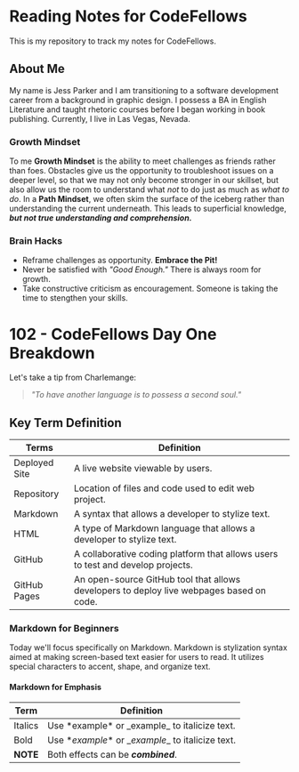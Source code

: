 # Reading Notes for CodeFellows

This is my repository to track my notes for CodeFellows.


## About Me

My name is Jess Parker and I am transitioning to a software development career from a background in graphic design. I possess a BA in English Literature and taught rhetoric courses before I began working in book publishing. Currently, I live in Las Vegas, Nevada.


### Growth Mindset

To me **Growth Mindset** is the ability to meet challenges as friends rather than foes. Obstacles give us the opportunity to troubleshoot issues on a deeper level, so that we may not only become stronger in our skillset, but also allow us the room to understand what *not* to do just as much as *what to do*. In a **Path Mindset**, we often skim the surface of the iceberg rather than understanding the current underneath. This leads to superficial knowledge, ***but not true understanding and comprehension.***


### Brain Hacks

- Reframe challenges as opportunity. **Embrace the Pit!**
- Never be satisfied with *"Good Enough."* There is always room for growth.
- Take constructive criticism as encouragement. Someone is taking the time to stengthen your skills.


# 102 - CodeFellows Day One Breakdown

Let's take a tip from Charlemange:

>*"To have another language is to possess a second soul."*


## Key Term Definition

Terms | Definition
------------ | ------------
Deployed Site | A live website viewable by users.
Repository | Location of files and code used to edit web project.
Markdown | A syntax that allows a developer to stylize text.
HTML | A type of Markdown language that allows a developer to stylize text.
GitHub | A collaborative coding platform that allows users to test and develop projects.
GitHub Pages | An open-source GitHub tool that allows developers to deploy live webpages based on code.


### Markdown for Beginners

Today we'll focus specifically on Markdown. Markdown is stylization syntax aimed at making screen-based text easier for users to read. It utilizes special characters to accent, shape, and organize text.


#### **Markdown for Emphasis**


Term | Definition
------------ | -------------
Italics | Use \*example* or \_example_ to italicize text.
Bold | Use \**example** or \__example__ to italicize text.
**NOTE** | Both effects can be ***combined***.
